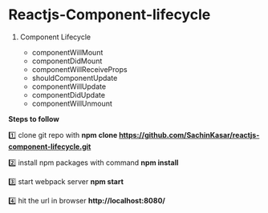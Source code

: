 # Reactjs-Component-lifecycle

1. Component Lifecycle

	* componentWillMount
	* componentDidMount
	* componentWillReceiveProps
	* shouldComponentUpdate
	* componentWillUpdate
	* componentDidUpdate
	* componentWillUnmount
	  	 

**Steps to follow**

:one: clone git repo with 
**npm clone https://github.com/SachinKasar/reactjs-component-lifecycle.git**

:two: install npm packages with command
**npm install**

:three: start webpack server
**npm start**

:four: hit the url in browser **http://localhost:8080/**

